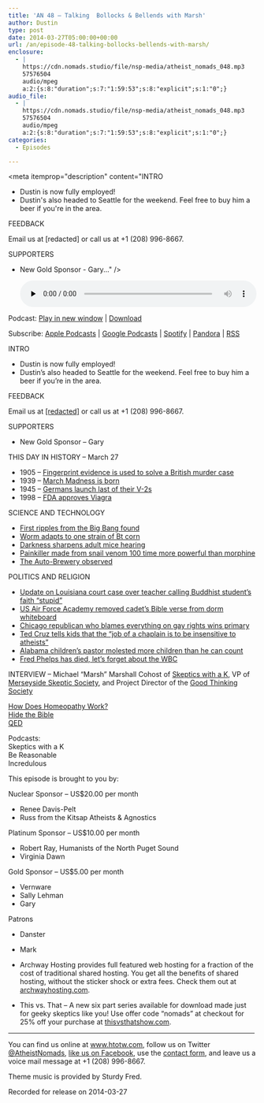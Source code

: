 ```yaml
---
title: 'AN 48 – Talking  Bollocks & Bellends with Marsh'
author: Dustin
type: post
date: 2014-03-27T05:00:00+00:00
url: /an/episode-48-talking-bollocks-bellends-with-marsh/
enclosure:
  - |
    https://cdn.nomads.studio/file/nsp-media/atheist_nomads_048.mp3
    57576504
    audio/mpeg
    a:2:{s:8:"duration";s:7:"1:59:53";s:8:"explicit";s:1:"0";}
audio_file:
  - |
    https://cdn.nomads.studio/file/nsp-media/atheist_nomads_048.mp3
    57576504
    audio/mpeg
    a:2:{s:8:"duration";s:7:"1:59:53";s:8:"explicit";s:1:"0";}
categories:
  - Episodes

---
```

<div itemscope itemtype="http://schema.org/AudioObject">
  <meta itemprop="name" content="Episode 48 &#8211; Talking  Bollocks &#038; Bellends with Marsh" />
  
  <meta itemprop="uploadDate" content="2014-03-26T23:00:00-06:00" />
  
  <meta itemprop="encodingFormat" content="audio/mpeg" />
  
  <meta itemprop="duration" content="PT1H59M53S" />
  
  <meta itemprop="description" content="INTRO

* Dustin is now fully employed!
* Dustin's also headed to Seattle for the weekend. Feel free to buy him a beer if you're in the area.

FEEDBACK

Email us at [redacted] or call us at +1 (208) 996-8667.

SUPPORTERS

* New Gold Sponsor - Gary..." />
  
  <meta itemprop="contentUrl" content="https://dts.podtrac.com/redirect.mp3/cdn.nomads.studio/file/nsp-media/atheist_nomads_048.mp3" />
  
  <meta itemprop="contentSize" content="54.9" />
  </p> 
  
  <div class="powerpress_player" id="powerpress_player_8303">
    <audio class="wp-audio-shortcode" id="audio-5190-47" preload="none" style="width: 100%;" controls="controls"><source type="audio/mpeg" src="https://dts.podtrac.com/redirect.mp3/cdn.nomads.studio/file/nsp-media/atheist_nomads_048.mp3?_=47" /><a href="https://dts.podtrac.com/redirect.mp3/cdn.nomads.studio/file/nsp-media/atheist_nomads_048.mp3">https://dts.podtrac.com/redirect.mp3/cdn.nomads.studio/file/nsp-media/atheist_nomads_048.mp3</a></audio>
  </div>
</div>

<p class="powerpress_links powerpress_links_mp3">
  Podcast: <a href="https://dts.podtrac.com/redirect.mp3/cdn.nomads.studio/file/nsp-media/atheist_nomads_048.mp3" class="powerpress_link_pinw" target="_blank" title="Play in new window" onclick="return powerpress_pinw('https://htotw.com/?powerpress_pinw=5190-podcast');" rel="nofollow">Play in new window</a> | <a href="https://dts.podtrac.com/redirect.mp3/cdn.nomads.studio/file/nsp-media/atheist_nomads_048.mp3" class="powerpress_link_d" title="Download" rel="nofollow" download="atheist_nomads_048.mp3">Download</a>
</p>

<p class="powerpress_links powerpress_subscribe_links">
  Subscribe: <a href="https://podcasts.apple.com/us/podcast/humanists-take-on-the-world/id530050098?mt=2&ls=1" class="powerpress_link_subscribe powerpress_link_subscribe_itunes" target="_blank" title="Subscribe on Apple Podcasts" rel="nofollow">Apple Podcasts</a> | <a href="https://www.google.com/podcasts?feed=aHR0cDovL2F0aGVpc3Rub21hZHMubGlic3luLmNvbS9yc3M%3D" class="powerpress_link_subscribe powerpress_link_subscribe_googleplay" target="_blank" title="Subscribe on Google Podcasts" rel="nofollow">Google Podcasts</a> | <a href="https://open.spotify.com/show/3LzK2xZGike6Tc1GEMtMbr?si=LieN9SNuTpq96smuaUsH8A" class="powerpress_link_subscribe powerpress_link_subscribe_spotify" target="_blank" title="Subscribe on Spotify" rel="nofollow">Spotify</a> | <a href="https://www.pandora.com/podcast/atheist-nomads/PC:10122?corr=62071012&part=ug" class="powerpress_link_subscribe powerpress_link_subscribe_pandora" target="_blank" title="Subscribe on Pandora" rel="nofollow">Pandora</a> | <a href="https://htotw.com/feed/podcast/" class="powerpress_link_subscribe powerpress_link_subscribe_rss" target="_blank" title="Subscribe via RSS" rel="nofollow">RSS</a>
</p>

INTRO

* Dustin is now fully employed!  
* Dustin&#8217;s also headed to Seattle for the weekend. Feel free to buy him a beer if you&#8217;re in the area.

FEEDBACK

Email us at <a href="mailto:[redacted]" target="_blank" rel="noopener">[redacted]</a> or call us at +1 (208) 996-8667.

SUPPORTERS

* New Gold Sponsor &#8211; Gary

THIS DAY IN HISTORY &#8211; March 27

* 1905 &#8211; <a href="http://www.history.com/this-day-in-history/fingerprint-evidence-is-used-to-solve-a-british-murder-case" target="_blank" rel="noopener">Fingerprint evidence is used to solve a British murder case</a>  
* 1939 &#8211; <a href="http://www.history.com/this-day-in-history/march-madness-is-born" target="_blank" rel="noopener">March Madness is born</a>  
* 1945 &#8211; <a href="http://www.history.com/this-day-in-history/germans-launch-last-of-their-v-2s" target="_blank" rel="noopener">Germans launch last of their V-2s</a>  
* 1998 &#8211; <a href="http://www.history.com/this-day-in-history/fda-approves-viagra" target="_blank" rel="noopener">FDA approves Viagra</a>

SCIENCE AND TECHNOLOGY

* <a href="http://www.newscientist.com/article/dn25235-first-glimpse-of-big-bang-ripples-from-universes-birth.html?full=true#.Uy8opnXh_gg" target="_blank" rel="noopener">First ripples from the Big Bang found</a>  
* <a href="http://www.rawstory.com/rs/2014/03/18/corn-eating-worm-evolves-to-feed-on-gmo-corn-designed-to-kill-it/" target="_blank" rel="noopener">Worm adapts to one strain of Bt corn</a>  
* <a href="http://www.nature.com/news/darkness-sharpens-hearing-in-adult-mice-1.14677" target="_blank" rel="noopener">Darkness sharpens adult mice hearing</a>  
* <a href="http://www.rawstory.com/rs/2014/03/16/pain-killer-made-from-snail-venom-potentially-100-times-more-potent-than-morphine/" target="_blank" rel="noopener">Painkiller made from snail venom 100 time more powerful than morphine</a>  
* <a href="http://file.scirp.org/Html/1-2100535_33912.htm" target="_blank" rel="noopener">The Auto-Brewery observed</a>

POLITICS AND RELIGION

* <a href="http://www.rawstory.com/rs/2014/03/17/judge-rules-against-creationist-teacher-who-called-buddhist-students-faith-stupid/" target="_blank" rel="noopener">Update on Louisiana court case over teacher calling Buddhist student’s faith “stupid”</a>  
* <a href="http://www.foxnews.com/opinion/2014/03/11/air-force-academy-removes-bible-verse-from-cadet-whiteboard/?cmpid=edpick&google_editors_picks=true" target="_blank" rel="noopener">US Air Force Academy removed cadet’s Bible verse from dorm whiteboard</a>  
* <a href="http://www.rawstory.com/rs/2014/03/19/chicago-republican-who-blamed-autism-and-tornadoes-on-lgbt-rights-wins-her-primary/" target="_blank" rel="noopener">Chicago republican who blames everything on gay rights wins primary</a>  
* <a href="http://www.rawstory.com/rs/2014/03/19/ted-cruz-tells-home-schooled-kids-the-job-of-a-chaplain-is-to-be-insensitive-to-atheists/" target="_blank" rel="noopener">Ted Cruz tells kids that the “job of a chaplain is to be insensitive to atheists”</a>  
* <a href="http://www.waff.com/story/24641126/court-documents-released-in-childrens-pastor-sex-abuse-investigation" target="_blank" rel="noopener">Alabama children’s pastor molested more children than he can count</a>  
* <a href="http://www.usatoday.com/story/news/nation/2014/03/20/westboro-church-fred-phelps-gay-controversy/6664703/" target="_blank" rel="noopener">Fred Phelps has died, let’s forget about the WBC</a>

INTERVIEW &#8211; Michael “Marsh” Marshall Cohost of <a href="http://www.merseysideskeptics.org.uk/" target="_blank" rel="noopener">Skeptics with a K</a>, VP of <a href="http://www.merseysideskeptics.org.uk/" target="_blank" rel="noopener">Merseyside Skeptic Society</a>, and Project Director of the <a href="http://goodthinkingsociety.org/" target="_blank" rel="noopener">Good Thinking Society</a>

<a href="http://www.howdoeshomeopathywork.com/" target="_blank" rel="noopener">How Does Homeopathy Work?</a>  
<a href="http://hidethebible.tumblr.com/" target="_blank" rel="noopener">Hide the Bible</a>  
<a href="https://qedcon.org/" target="_blank" rel="noopener">QED</a>

Podcasts:  
Skeptics with a K  
Be Reasonable  
Incredulous

This episode is brought to you by:

Nuclear Sponsor &#8211; US$20.00 per month  
* Renee Davis-Pelt  
* Russ from the Kitsap Atheists & Agnostics

Platinum Sponsor – US$10.00 per month  
* Robert Ray, Humanists of the North Puget Sound  
* Virginia Dawn

Gold Sponsor – US$5.00 per month  
* Vernware  
* Sally Lehman  
* Gary

Patrons  
* Danster  
* Mark

* Archway Hosting provides full featured web hosting for a fraction of the cost of traditional shared hosting. You get all the benefits of shared hosting, without the sticker shock or extra fees. Check them out at <a href="http://archwayhosting.com/" target="_blank" rel="noopener">archwayhosting.com</a>.  
* This vs. That &#8211; A new six part series available for download made just for geeky skeptics like you! Use offer code &#8220;nomads&#8221; at checkout for 25% off your purchase at <a href="http://www.thisvsthatshow.com/" target="_blank" rel="noopener">thisvsthatshow.com</a>.

<hr width="500" />

You can find us online at <a href="https://www.htotw.com/" target="_blank" rel="noopener">www.htotw.com</a>, follow us on Twitter <a href="https://htotw.com/twitter" target="_blank" rel="noopener">@AtheistNomads</a>, <a href="https://htotw.com/facebook" target="_blank" rel="noopener">like us on Facebook</a>, use the [contact form](https://htotw.com/contact), and leave us a voice mail message at +1 (208) 996-8667.

Theme music is provided by Sturdy Fred.

Recorded for release on 2014-03-27